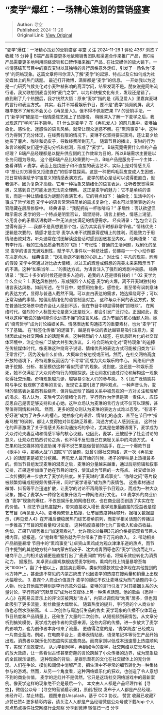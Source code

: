 # “麦学”爆红：一场精心策划的营销盛宴

> **Author:** 寻空  
> **Published:** 2024-11-28  
> **Original Link:** [View Original](https://www.woshipm.com/marketing/6147176.html)

---

“麦学”爆红：一场精心策划的营销盛宴 寻空 关注 2024-11-28 1 评论 4367 浏览 7 收藏 15 分钟 🔗 B端产品需要更多地依赖销售团队和渠道合作来推广产品，而C端产品需要更多地利用网络营销和口碑传播来推广产品.. 在社交媒体的放大镜下，一档情感综艺节目中的嘉宾麦琳以其独特的言行风格意外走红，引发了一场名为“麦学”的网络现象。这篇文章将带你深入了解“麦学”的起源、特点以及它如何成为社交媒体上的热门话题。 最近打开微博，满屏都是“麦学”的信息。 一开始我以为这是一门研究气候变化对小麦种植影响的高深学问，结果发现不是。朋友说是网络流行语，我又联想到麦当劳的“麦门之学”，以为和快餐文化有关，发现还是错了。 直到刷了几个热搜后，我才恍然大悟：原来“麦学”指的是《再见爱人》里嘉宾麦琳的言行和表达方式。 其实，我并不常看娱乐节目，要不是“麦学”频频刷屏，我大概率既不了解也不会关心《再见爱人》。但不得不佩服芒果 TV 的营销手法，一门“新学问”硬是把一档情感综艺推上了热搜榜。 稍微深入了解一下麦学之后，我发现这门“学问”并不简单。 01 什么是麦学？ 在《再见爱人》的前几集中，麦琳抽象化、感性化、迷惑性的语言风格，就常让观众迷惑不解。在“熏鸡事变”中，这种行为得到了充分体现，在经费有限的情况下，麦琳不仅坚持要买熏鸡，还让葛夕给她买了薯片、咖啡和奶皮子，导致经费所剩无几。 随着节目的播出，麦琳的行为和言论被网友们逐字逐句分析和揣测，形成了“麦学”。 B端究竟需要什么样的产品经理？ B端产品经理都是以提升供应侧的工作效率为目的，所以B端需求主要是以业务问题为导向。 这个是B端产品比较重要的一点，B端产品是服务于一个主体 ... 查看详情 > 麦学，表面上是绕圈子和不直接的表达艺术，实际上是对情感关系中“想让对方猜但又拒绝直白”的哲学性探索。这是一种把鸡毛蒜皮变成人生困惑，把日常琐事赋予宇宙意义的情感表演方式。 麦学的核心是话可以说得更直白，但我偏不，因为复杂才高级。它用一种抽象又情绪化的语言表达，让听者既觉得深奥，又感到自己可能永远无法完全理解。 这正是麦学的魅力：它不是单纯的语言，而是一种让情绪成为谜题的表演艺术。它的特点如下： 抽象化：生活中的小事成了哲学难题 麦学中的语言常常把简单的需求复杂化，把本可以清晰表达的内容隐藏在层层修辞中。 经典语录：“我配拥有一杯咖啡吗？” 矛盾性：否认欲望但暗示需求 麦学的另一个特点是明里否认，暗里期待，语言上拒绝，情感上渴望。它用复杂的矛盾话语构建一种无法直接满足的情感需求。 经典语录：“包包会让我觉得有面子……我都不是真想要那个包，因为其实我平时都非常节省。” 情绪优先：逻辑是次要的，情感才是主导 麦学从来不试图赢得逻辑上的胜利，而是致力于用情绪击败对方。听众通常在试图解读这些话时感到困惑甚至内疚。 经典语录：“没有李行亮，我的生活品质会有质的飞跃！” 夸张性：普通的生活问题，戏剧化的呈现 麦学的语言充满戏剧性，赋予平凡事件以一种悲壮感，仿佛每一一个小动作都在决定命运。 经典语录：“送礼物送不到我的心趴上。” 对比性：平凡的现实，辉煌的假设 麦学中常通过对比放大情绪，以过去的辉煌或假想的完美未来来暗示当下的不满。这种“如果当年……”的表达方式，为语言注入了强烈的戏剧冲突感。 经典语录：“我二十多岁的时候还是很多人追的，追我的人还是很有钱的！” 02 麦学为什么会火？ 1. 表达风格独特，形成强烈个人标签 麦学的火爆，离不开麦琳独特的语言表达风格。如前所述，在节目中，她惯用抽象化、感性化、甚至带有讽刺意味的表达方式，显得与普通人截然不同。可以直白表达的需求，她选择绕弯子；可以正常沟通的事情，她偏用情绪化的语言制造对立。 这种与众不同的表达方式，放在普通社交场景中或许会让人感到不适，但在节目中却显得特别“抓眼球”。 在网络时代，强烈的个人标签无论是褒义还是贬义，都会引发广泛讨论。正因如此，麦琳以这种“我说的话可能你永远搞不懂”的语言风格，成为节目的核心话题人物，她的“绕弯哲学”成为讨论婚姻关系、情感表达和沟通技巧的重要素材，也为“麦学”打下了基础。 在“标签化传播”的逻辑下，越是有争议的表达越容易吸引注意力，麦琳因此成为社交网络上的话题焦点。这种强烈的个人标签，在信息碎片化的社交媒体环境中，注定会被广泛放大并引发热议。 2. 符合网络文化对“奇特现象”的追捧 在传统媒体时代，像麦琳这种绕弯子说话、情绪优先的表达方式可能被归类为“非正常言行”，因为没有什么价值，大概率会被忽视或压制。然而，在社交网络高度开放的语境下，奇特现象反而因为“不寻常”而成为大众娱乐的中心。 网络用户热衷于挖掘、分析、甚至模仿这种“看似荒谬”的现象。说到底，这还是一种娱乐至死，她不仅满足了大众对奇特行为的窥探欲，还让网友们通过讨论和解构这一现象获得社交乐趣。奇特现象越荒诞，越容易引发人们的参与感。 3. 引发广泛情感共鸣与争议 我观察了麦琳的言论，发现它主要引发了两种观点。 一种声音认为，麦琳的情感表达虽然有些绕弯，但背后反映了婚姻关系中被忽视的一方对关注和理解的渴求。有人认为，麦琳今天的情绪化言行，李行亮作为伴侣是第一责任人，应该反思自己是否足够支持和关心她。这种立场认为麦琳的言行方式不仅可以理解，甚至值得同情和共鸣。 然而，更多的观众则认为麦琳的表达方式难以忍受。“有话不好好说”成为了许多人的槽点。她抽象化的语言、情绪化的态度、甚至在节目中“指桑骂槐”的讽刺，都让人觉得她对伴侣缺乏尊重，沟通方式让人感到压迫。 这种分化的声音激发了关于情感关系和沟通技巧的争论，尤其是在婚姻语境下，麦学成为大众讨论夫妻互动和情感平等的核心议题。也因此，麦学，还被赋予了社会讨论的意义，让观众在热烈讨论之余，也不得不反思自己在亲密关系中的沟通方式。 4. 芒果和社交媒体的推波助澜 不得不说芒果是做营销的高手，在上一个爆款节目《歌手》中，那英大战“八国联军”的话题，就曾引爆社交网络，这一次《再见爱人》的话题更是被充分挖掘。 再见爱人最开始的时候，扬子的爹味是上热搜最多的。但当节目组发现麦琳的潜质之后，麦琳的分量越来越重，通过后期剪辑和叙事安排，芒果逐步加重了她在节目的戏份，使其成为节目的一大亮点。 社交媒体的二次传播则进一步放大了麦学的热度。关于麦琳的“熏鸡事变”、“咖啡之问”等片段被频繁剪辑成短视频传播开来，同时“麦学语录”成为热门表情包。 这些素材通过微博、抖音等平台迅速扩散，让麦学的讨论不再局限于节目观众，而成为一种大众现象，推动了麦学从一种综艺现象升级为一种网络流行文化。 03 麦学外的商业价值 “麦学”现象的爆红，不仅是娱乐化的网络狂欢，也在商业层面创造了实实在在的价值。 1. 综艺节目热度提升，带来直接收入增长 麦学现象最直接的受益者是综艺节目《再见爱人4》。麦琳频繁登上热搜，让节目热度持续攀升。据相关数据显示，《再见爱人4》在开播后便稳居热门综艺榜单前列，而麦学相关话题的传播进一步推高了节目的观看量和讨论度。 这种热度直接转化为广告收入和会员收益。例如，芒果TV顺势推出“加速观看礼”，允许观众以每期3元的价格提前观看节目未播内容。据报道，仅“抢鲜看”服务就为平台带来了数千万元的收入。 2. 带动相关产品销量暴增 节目中的“熏鸡事变”让卓资山熏鸡成为观众津津乐道的热点，而节目中提到的其他地方特产如内蒙古奶皮子、沈大成青团等也因“麦学”热度而走红。电商平台上的相关店铺更是直接打出了“麦麦同款”的标语，将娱乐效应转化为消费动力。 据报到，某卓资山熏鸡旗舰店受麦学影响，熏鸡的线上销量暴增至每天“1000+”，翻了十倍以上，直接卖到爆单。类似的爆款效应也体现在其他提到的地方特产上，甚至连不常见的内蒙古奶皮子也因麦学的热度在搜索量和销量上出现大幅增长。 3. 嘉宾个人商业价值提升 麦学的爆红不仅让麦琳成为热门话题的中心人物，也让其他嘉宾特别是李行亮意外受益。麦琳的言行引发了对其婚姻关系的大量讨论，李行亮的“沉默反应”成为社交媒体上另一种焦点话题。他的歌曲《愿得一人心》在网易云音乐上的评论区被网友“攻占”，内容以调侃和“劝离”居多，但也因此吸引了更多流量，粉丝数量大幅增长。 随着热度的提升，李行亮的个人商业价值也必然水涨船高。 4. 二次创作与周边衍生品的售卖 麦学现象的传播不仅体现在节目热度和产品销量上，还催生了大量的二次创作。从短视频到表情包，从文章分析到搞笑模仿，麦学成为创作者的灵感来源。这些内容的传播，进一步放大了麦学的影响力，也为创作者本身带来了流量。 更值得注意的是，“麦学周边”已经成为一片商业蓝海。例如，在电商平台上，麦琳表情贴纸、语录笔记本等衍生产品开始出现。消费者以娱乐化的态度购买这些商品，而商家则以低成本迅速搭上热度顺风车，实现了高效变现。 从六学到珂学，再到如今的麦学，社交网络以它无与伦比的放大效应，让一些看似古怪甚至奇葩的言论跨越了小众传播的边界，成为现象级的全民娱乐话题。 这种现象的背后，是娱乐至死的文化在社交媒体上的充分体现。人们在争论、模仿和调侃中消解严肃，把生活中不寻常的细节转化为一种集体参与的游戏。然而，从另一个角度看，这种网络娱乐化的狂欢，也创造了令人意想不到的商业价值。 麦学的走红并不是偶然，它只是这场社交网络游戏中的最新案例。像麦学这样的现象绝不会是最后一个。 本文由人人都是产品经理作者【寻空】，微信公众号：【寻空的营销启示录】，原创/授权 发布于人人都是产品经理，未经许可，禁止转载。 题图来自Unsplash，基于 CC0 协议。 赞赏 收藏已收藏7 点赞已赞4 更多精彩内容，请关注人人都是产品经理微信公众号或下载App 个人观点热点事件社交网络行业观察 分享到微博 微信扫一扫 分享